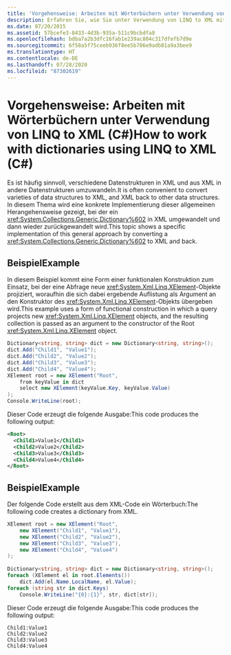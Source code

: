 ```yaml
---
title: 'Vorgehensweise: Arbeiten mit Wörterbüchern unter Verwendung von LINQ to XML (C#)'
description: Erfahren Sie, wie Sie unter Verwendung von LINQ to XML mit Wörterbüchern arbeiten. Hier finden Sie Beispiele für die Konvertierung von Wörterbüchern in XML sowie für die Konvertierung aus XML in andere Datenstrukturen.
ms.date: 07/20/2015
ms.assetid: 57bcefe3-8433-4d3b-935a-511c9bcbdfa8
ms.openlocfilehash: bdba7a2b3dfc16fab1e239ac804c317dfefb7d9e
ms.sourcegitcommit: 6f58a5f75ceeb936f8ee5b786e9adb81a9a3bee9
ms.translationtype: HT
ms.contentlocale: de-DE
ms.lasthandoff: 07/28/2020
ms.locfileid: "87302619"
---
```

# <a name="how-to-work-with-dictionaries-using-linq-to-xml-c"></a><span data-ttu-id="9e275-104">Vorgehensweise: Arbeiten mit Wörterbüchern unter Verwendung von LINQ to XML (C#)</span><span class="sxs-lookup"><span data-stu-id="9e275-104">How to work with dictionaries using LINQ to XML (C#)</span></span>
<span data-ttu-id="9e275-105">Es ist häufig sinnvoll, verschiedene Datenstrukturen in XML und aus XML in andere Datenstrukturen umzuwandeln.</span><span class="sxs-lookup"><span data-stu-id="9e275-105">It is often convenient to convert varieties of data structures to XML, and XML back to other data structures.</span></span> <span data-ttu-id="9e275-106">In diesem Thema wird eine konkrete Implementierung dieser allgemeinen Herangehensweise gezeigt, bei der ein <xref:System.Collections.Generic.Dictionary%602> in XML umgewandelt und dann wieder zurückgewandelt wird.</span><span class="sxs-lookup"><span data-stu-id="9e275-106">This topic shows a specific implementation of this general approach by converting a <xref:System.Collections.Generic.Dictionary%602> to XML and back.</span></span>  
  
## <a name="example"></a><span data-ttu-id="9e275-107">Beispiel</span><span class="sxs-lookup"><span data-stu-id="9e275-107">Example</span></span>  
 <span data-ttu-id="9e275-108">In diesem Beispiel kommt eine Form einer funktionalen Konstruktion zum Einsatz, bei der eine Abfrage neue <xref:System.Xml.Linq.XElement>-Objekte projiziert, woraufhin die sich dabei ergebende Auflistung als Argument an den Konstruktor des <xref:System.Xml.Linq.XElement>-Objekts übergeben wird.</span><span class="sxs-lookup"><span data-stu-id="9e275-108">This example uses a form of functional construction in which a query projects new <xref:System.Xml.Linq.XElement> objects, and the resulting collection is passed as an argument to the constructor of the Root <xref:System.Xml.Linq.XElement> object.</span></span>  
  
```csharp  
Dictionary<string, string> dict = new Dictionary<string, string>();  
dict.Add("Child1", "Value1");  
dict.Add("Child2", "Value2");  
dict.Add("Child3", "Value3");  
dict.Add("Child4", "Value4");  
XElement root = new XElement("Root",  
    from keyValue in dict  
    select new XElement(keyValue.Key, keyValue.Value)  
);  
Console.WriteLine(root);  
```  
  
 <span data-ttu-id="9e275-109">Dieser Code erzeugt die folgende Ausgabe:</span><span class="sxs-lookup"><span data-stu-id="9e275-109">This code produces the following output:</span></span>  
  
```xml  
<Root>  
  <Child1>Value1</Child1>  
  <Child2>Value2</Child2>  
  <Child3>Value3</Child3>  
  <Child4>Value4</Child4>  
</Root>  
```  
  
## <a name="example"></a><span data-ttu-id="9e275-110">Beispiel</span><span class="sxs-lookup"><span data-stu-id="9e275-110">Example</span></span>  
 <span data-ttu-id="9e275-111">Der folgende Code erstellt aus dem XML-Code ein Wörterbuch:</span><span class="sxs-lookup"><span data-stu-id="9e275-111">The following code creates a dictionary from XML.</span></span>  
  
```csharp  
XElement root = new XElement("Root",  
    new XElement("Child1", "Value1"),  
    new XElement("Child2", "Value2"),  
    new XElement("Child3", "Value3"),  
    new XElement("Child4", "Value4")  
);  
  
Dictionary<string, string> dict = new Dictionary<string, string>();  
foreach (XElement el in root.Elements())  
    dict.Add(el.Name.LocalName, el.Value);  
foreach (string str in dict.Keys)  
    Console.WriteLine("{0}:{1}", str, dict[str]);  
```  
  
 <span data-ttu-id="9e275-112">Dieser Code erzeugt die folgende Ausgabe:</span><span class="sxs-lookup"><span data-stu-id="9e275-112">This code produces the following output:</span></span>  
  
```output  
Child1:Value1  
Child2:Value2  
Child3:Value3  
Child4:Value4  
```  
